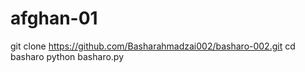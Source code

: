 # afghan-01
git clone https://github.com/Basharahmadzai002/basharo-002.git cd basharo python basharo.py
